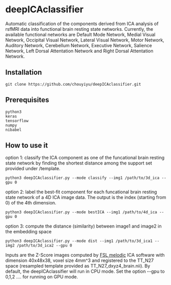 # deepICAclassifier
Automatic classification of the components derived from ICA analysis of rsfMRI data into functional brain resting state networks. Currently, the available functional networks are Default Mode Network, Medial Visual Network, Occipital Visual Network, Lateral Visual Network, Motor Network, Auditory Network, Cerebellum Network, Executive Network, Salience Network, Left Dorsal Attentation Network and Right Dorsal Attentation Network.
## Installation
```
git clone https://github.com/chouyiyu/deepICAclassifier.git
```
## Prerequisites
```
python3
keras
tensorflow
numpy
nibabel
```
## How to use it
option 1: classify the ICA component as one of the funcational brain resting state network by finding the shortest distance among the support set provided under /template.  
```
python3 deepICAclassifier.py --mode classify --img1 /path/to/3d_ica --gpu 0

```
option 2: label the best-fit component for each funcational brain resting state network of a 4D ICA image data. The output is the index (starting from 0) of the 4th dimension.
```
python3 deepICAclassifier.py --mode bestICA --img1 /path/to/4d_ica --gpu 0

```
option 3: compute the distance (similarity) between image1 and image2 in the embedding space
```
python3 deepICAclassifier.py --mode dist --img1 /path/to/3d_ica1 --img2 /path/to/3d_ica2 --gpu 0 
```
Inputs are the Z-Score images computed by [FSL melodic](https://fsl.fmrib.ox.ac.uk/fsl/fslwiki/MELODIC) ICA software with dimension 40x48x38, voxel size 4mm^3 and registered to the TT_N27 space (resampled template provided as TT_N27_dxyz4_brain.nii). By default, the deepICAclassifier will run in CPU mode. Set the option --gpu to 0,1,2 .... for running on GPU mode. 
#
